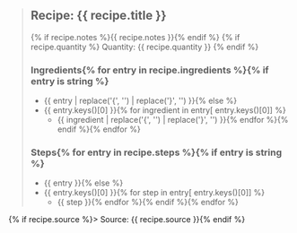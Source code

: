 <blockquote class="recipe">

## Recipe: {{ recipe.title }}
{% if recipe.notes %}{{ recipe.notes }}{% endif %}  {% if recipe.quantity %}
Quantity: {{ recipe.quantity }}  {% endif %}

### Ingredients{% for entry in recipe.ingredients %}{% if entry is string %}
 - {{ entry | replace('{', '') | replace('}', '') }}{% else %}
 - {{ entry.keys()[0] }}{% for ingredient in entry[ entry.keys()[0]] %}
    - {{ ingredient | replace('{', '') | replace('}', '') }}{% endfor %}{% endif %}{% endfor %}

### Steps{% for entry in recipe.steps %}{% if entry is string %}
 - {{ entry }}{% else %}
 - {{ entry.keys()[0] }}{% for step in entry[ entry.keys()[0]] %}
    - {{ step }}{% endfor %}{% endif %}{% endfor %}

</blockquote>
{% if recipe.source %}> Source: {{ recipe.source }}{% endif %}
